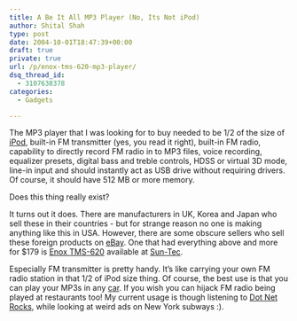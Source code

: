 ```yaml
---
title: A Be It All MP3 Player (No, Its Not iPod)
author: Shital Shah
type: post
date: 2004-10-01T18:47:39+00:00
draft: true
private: true
url: /p/enox-tms-620-mp3-player/
dsq_thread_id:
  - 3107638378
categories:
  - Gadgets

---
```

The MP3 player that I was looking for to buy needed to be 1/2 of the size of [iPod][1], built-in FM transmitter (yes, you read it right), built-in FM radio, capability to directly record FM radio in to MP3 files, voice recording, equalizer presets, digital bass and treble controls, HDSS or virtual 3D mode, line-in input and should instantly act as USB drive without requiring drivers. Of course, it should have 512 MB or more memory.

Does this thing really exist?

It turns out it does. There are manufacturers in UK, Korea and Japan who sell these in their countries - but for strange reason no one is making anything like this in USA. However, there are some obscure sellers who sell these foreign products on [eBay][2]. One that had everything above and more for $179 is [Enox TMS-620][3] available at [Sun-Tec][4].

Especially FM transmitter is pretty handy. It’s like carrying your own FM radio station in that 1/2 of iPod size thing. Of course, the best use is that you can play your MP3s in any [car][5]. If you wish you can hijack FM radio being played at restaurants too! My current usage is though listening to [Dot Net Rocks][6], while looking at weird ads on New York subways :).

 [1]: http://www.apple.com/ipod/
 [2]: http://www.ebay.com/
 [3]: http://www.suntecint.com/detail.php?cat=&catid=19&prodid=55
 [4]: http://www.suntecint.com/
 [5]: http://www.mazdausa.com/MusaWeb/handleHomeFlash.action?vehicleCode=RX8&modelYear=2004&bhcp=1
 [6]: http://www.franklins.net/dotnetrocks/